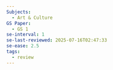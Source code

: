 ```yaml
---
Subjects:
  - Art & Culture
GS Paper:
  - GS 1
se-interval: 1
se-last-reviewed: 2025-07-16T02:47:33
se-ease: 2.5
tags:
  - review
---
```

